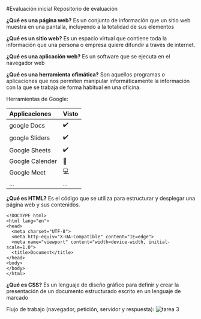  #Evaluación inicial
Repositorio de evaluación

**¿Qué es una página web?** Es un conjunto de información que un sitio web muestra en una pantalla, incluyendo a la totalidad de sus elementos

**¿Qué es un sitio web?** Es un espacio virtual que contiene toda la información que una persona o empresa quiere difundir a través de internet. 

**¿Qué es una aplicación web?** Es un software que se ejecuta en el navegador web

**¿Qué es una herramienta ofimática?** Son aquellos programas o aplicaciones que nos permiten manipular informáticamente la información con la que se trabaja de forma habitual en una oficina.

Herramientas de Google:

|Applicaciones|Visto|
  | :----------- | :----------- |
 |google Docs|✔️|
 |google Sliders|✔️|
 |Google Sheets|✔️|
 |Google Calender|📅|
 |Google Meet|💻|
 |...|...|


**¿Qué es HTML?** Es el código que se utiliza para estructurar y desplegar una página web y sus contenidos.

```
<!DOCTYPE html>
<html lang="en">
<head>
  <meta charset="UTF-8">
  <meta http-equiv="X-UA-Compatible" content="IE=edge">
  <meta name="viewport" content="width=device-width, initial-scale=1.0">
  <title>Document</title>
</head>
<body>
</body>
</html>
```
**¿Qué es CSS?** Es un lenguaje de diseño gráfico para definir y crear la presentación de un documento estructurado escrito en un lenguaje de marcado </font>

Flujo de trabajo (navegador, petición, servidor y respuesta):
![tarea 3](https://github.com/gabrielfabrizio10/SMX2-M8UF1A2-/assets/145135376/618b5302-c823-426f-848d-cca698377f2b)





